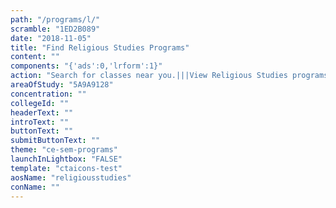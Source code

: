 ```yaml
---
path: "/programs/l/"
scramble: "1ED2B089"
date: "2018-11-05"
title: "Find Religious Studies Programs"
content: ""
components: "{'ads':0,'lrform':1}"
action: "Search for classes near you.|||View Religious Studies programs.|||Visit their site to register for classes."
areaOfStudy: "5A9A9128"
concentration: ""
collegeId: ""
headerText: ""
introText: ""
buttonText: ""
submitButtonText: ""
theme: "ce-sem-programs"
launchInLightbox: "FALSE"
template: "ctaicons-test"
aosName: "religiousstudies"
conName: ""
---
```




